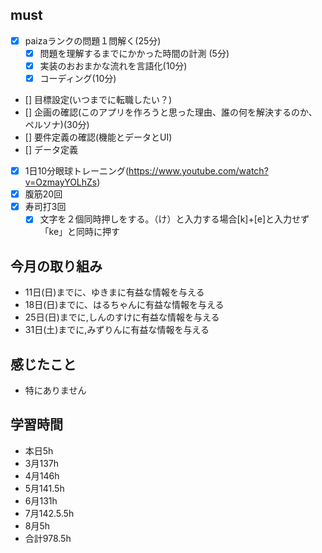 


## must
- [x] paizaランクの問題１問解く(25分)
  - [x] 問題を理解するまでにかかった時間の計測 (5分)
  - [x] 実装のおおまかな流れを言語化(10分)
  - [x] コーディング(10分)
- [] 目標設定(いつまでに転職したい？)
- [] 企画の確認(このアプリを作ろうと思った理由、誰の何を解決するのか、ペルソナ)(30分)
- [] 要件定義の確認(機能とデータとUI)
- [] データ定義
- [x] 1日10分眼球トレーニング(https://www.youtube.com/watch?v=OzmayYOLhZs)
- [x] 腹筋20回
- [x] 寿司打3回
  - [x] 文字を２個同時押しをする。（け）と入力する場合[k]+[e]と入力せず「ke」と同時に押す
     
## 今月の取り組み
- 11日(日)までに、ゆきまに有益な情報を与える
- 18日(日)までに、はるちゃんに有益な情報を与える
- 25日(日)までに,しんのすけに有益な情報を与える
- 31日(土)までに,みずりんに有益な情報を与える


## 感じたこと
- 特にありません
  

## 学習時間
  - 本日5h
  - 3月137h
  - 4月146h
  - 5月141.5h
  - 6月131h
  - 7月142.5.5h
  - 8月5h
  - 合計978.5h
    




